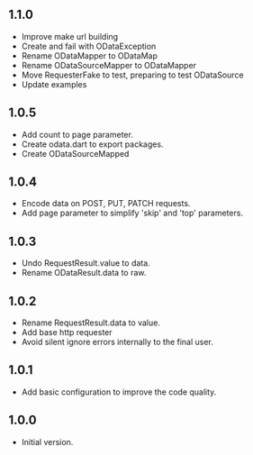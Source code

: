 ## 1.1.0

- Improve make url building
- Create and fail with ODataException
- Rename ODataMapper to ODataMap
- Rename ODataSourceMapper to ODataMapper
- Move RequesterFake to test, preparing to test ODataSource
- Update examples

## 1.0.5

- Add count to page parameter.
- Create odata.dart to export packages.
- Create ODataSourceMapped

## 1.0.4

- Encode data on POST, PUT, PATCH requests.
- Add page parameter to simplify 'skip' and 'top' parameters.

## 1.0.3

- Undo RequestResult.value to data.
- Rename ODataResult.data to raw.

## 1.0.2

- Rename RequestResult.data to value.
- Add base http requester
- Avoid silent ignore errors internally to the final user.

## 1.0.1

- Add basic configuration to improve the code quality.

## 1.0.0

- Initial version.
